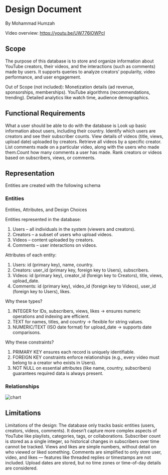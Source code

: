 # Design Document

By Mohammad Humzah

Video overview: https://youtu.be/UW776lOWPcI

## Scope

The purpose of this database is to store and organize information about YouTube creators, their videos, and the interactions (such as comments) made by users. It supports queries to analyze creators’ popularity, video performance, and user engagement.

Out of Scope (not included):
Monetization details (ad revenue, sponsorships, memberships).
YouTube algorithms (recommendations, trending).
Detailed analytics like watch time, audience demographics.

## Functional Requirements

What a user should be able to do with the database is Look up basic information about users, including their country. Identify which users are creators and see their subscriber counts. View details of videos (title, views, upload date) uploaded by creators.
Retrieve all videos by a specific creator. List comments made on a particular video, along with the users who made them.Count how many comments a user has made. Rank creators or videos based on subscribers, views, or comments.

## Representation
Entities are created with the following schema

### Entities

Entities, Attributes, and Design Choices

Entities represented in the database:
1. Users – all individuals in the system (viewers and creators).
2. Creators – a subset of users who upload videos.
3. Videos – content uploaded by creators.
4. Comments – user interactions on videos.

Attributes of each entity:
1. Users: id (primary key), name, country.
2. Creators: user_id (primary key, foreign key to Users), subscribers.
3. Videos: id (primary key), creator_id (foreign key to Creators), title, views, upload_date.
4. Comments: id (primary key), video_id (foreign key to Videos), user_id (foreign key to Users), likes.

Why these types?

1. INTEGER for IDs, subscribers, views, likes → ensures numeric operations and indexing are efficient.
2. TEXT for names, titles, and country → flexible for string values.
3. NUMERIC/TEXT (ISO date format) for upload_date → supports date comparisons.

Why these constraints?
1. PRIMARY KEY ensures each record is uniquely identifiable.
2. FOREIGN KEY constraints enforce relationships (e.g., every video must belong to a creator who exists in Users).
3. NOT NULL on essential attributes (like name, country, subscribers) guarantees required data is always present.

### Relationships

![chart](chart.png)


## Limitations
Limitations of the design:
The database only tracks basic entities (users, creators, videos, comments). It doesn’t capture more complex aspects of YouTube like playlists, categories, tags, or collaborations.
Subscriber count is stored as a single integer, so historical changes in subscribers over time cannot be tracked.
Views and likes are simple numbers, without detail on who viewed or liked something.
Comments are simplified to only store user, video, and likes — features like threaded replies or timestamps are not included.
Upload dates are stored, but no time zones or time-of-day details are considered.